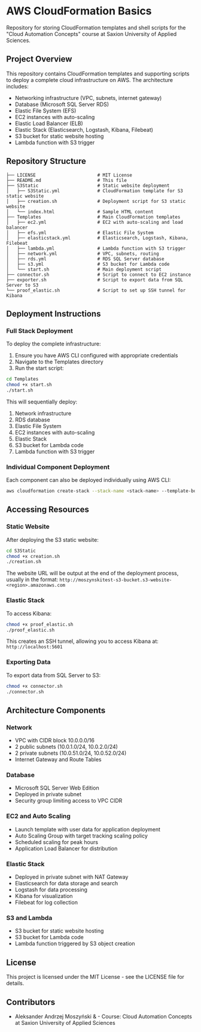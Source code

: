 # AWS CloudFormation Basics

Repository for storing CloudFormation templates and shell scripts for the "Cloud Automation Concepts" course at Saxion University of Applied Sciences.

## Project Overview

This repository contains CloudFormation templates and supporting scripts to deploy a complete cloud infrastructure on AWS. The architecture includes:

- Networking infrastructure (VPC, subnets, internet gateway)
- Database (Microsoft SQL Server RDS)
- Elastic File System (EFS)
- EC2 instances with auto-scaling
- Elastic Load Balancer (ELB)
- Elastic Stack (Elasticsearch, Logstash, Kibana, Filebeat)
- S3 bucket for static website hosting
- Lambda function with S3 trigger

## Repository Structure

```
├── LICENSE                       # MIT License
├── README.md                     # This file
├── S3Static                      # Static website deployment
│   ├── S3Static.yml              # CloudFormation template for S3 static website
│   ├── creation.sh               # Deployment script for S3 static website
│   └── index.html                # Sample HTML content
├── Templates                     # Main CloudFormation templates
│   ├── ec2.yml                   # EC2 with auto-scaling and load balancer
│   ├── efs.yml                   # Elastic File System
│   ├── elasticstack.yml          # Elasticsearch, Logstash, Kibana, Filebeat
│   ├── lambda.yml                # Lambda function with S3 trigger
│   ├── network.yml               # VPC, subnets, routing
│   ├── rds.yml                   # RDS SQL Server database
│   ├── s3.yml                    # S3 bucket for Lambda code
│   └── start.sh                  # Main deployment script
├── connector.sh                  # Script to connect to EC2 instance
├── exporter.sh                   # Script to export data from SQL Server to S3
└── proof_elastic.sh              # Script to set up SSH tunnel for Kibana
```

## Deployment Instructions

### Full Stack Deployment

To deploy the complete infrastructure:

1. Ensure you have AWS CLI configured with appropriate credentials
2. Navigate to the Templates directory
3. Run the start script:

```bash
cd Templates
chmod +x start.sh
./start.sh
```

This will sequentially deploy:
1. Network infrastructure
2. RDS database
3. Elastic File System
4. EC2 instances with auto-scaling
5. Elastic Stack
6. S3 bucket for Lambda code
7. Lambda function with S3 trigger

### Individual Component Deployment

Each component can also be deployed individually using AWS CLI:

```bash
aws cloudformation create-stack --stack-name <stack-name> --template-body file://<template-file>.yml
```

## Accessing Resources

### Static Website

After deploying the S3 static website:

```bash
cd S3Static
chmod +x creation.sh
./creation.sh
```

The website URL will be output at the end of the deployment process, usually in the format:
`http://moszynskitest-s3-bucket.s3-website-<region>.amazonaws.com`

### Elastic Stack

To access Kibana:

```bash
chmod +x proof_elastic.sh
./proof_elastic.sh
```

This creates an SSH tunnel, allowing you to access Kibana at: `http://localhost:5601`

### Exporting Data

To export data from SQL Server to S3:

```bash
chmod +x connector.sh
./connector.sh
```

## Architecture Components

### Network
- VPC with CIDR block 10.0.0.0/16
- 2 public subnets (10.0.1.0/24, 10.0.2.0/24)
- 2 private subnets (10.0.51.0/24, 10.0.52.0/24)
- Internet Gateway and Route Tables

### Database
- Microsoft SQL Server Web Edition
- Deployed in private subnet
- Security group limiting access to VPC CIDR

### EC2 and Auto Scaling
- Launch template with user data for application deployment
- Auto Scaling Group with target tracking scaling policy
- Scheduled scaling for peak hours
- Application Load Balancer for distribution

### Elastic Stack
- Deployed in private subnet with NAT Gateway
- Elasticsearch for data storage and search
- Logstash for data processing
- Kibana for visualization
- Filebeat for log collection

### S3 and Lambda
- S3 bucket for static website hosting
- S3 bucket for Lambda code
- Lambda function triggered by S3 object creation

## License

This project is licensed under the MIT License - see the LICENSE file for details.

## Contributors

- Aleksander Andrzej Moszyński &  - Course: Cloud Automation Concepts at Saxion University of Applied Sciences
